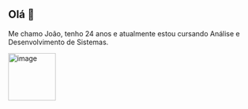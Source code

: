 ## Olá 👋

Me chamo João, tenho 24 anos e atualmente estou cursando Análise e Desenvolvimento de Sistemas.

<a href="teste.com" target="_blank"> <img width="96" height="96" alt="image" src="https://github.com/user-attachments/assets/6fec6b7e-9ae3-4a89-8013-23b9aee886ae"> </a>
